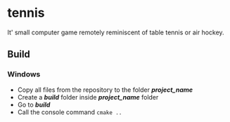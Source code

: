 # tennis

It' small computer game remotely reminiscent of table tennis or air hockey.

## Build

### Windows

+  Copy all files from the repository to the folder ***project_name***
+  Create a ***build*** folder inside ***project_name*** folder
+  Go to ***build***
+  Call the console command `cmake ..`
  
